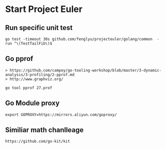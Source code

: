 # Start Project Euler


## Run specific unit test
```
go test -timeout 30s github.com/fenglyu/projecteuler/golang/common  -run ^\(TestTailFib\)$
```


## Go pprof 
```
> https://github.com/campoy/go-tooling-workshop/blob/master/3-dynamic-analysis/3-profiling/2-pprof.md
> http://www.graphviz.org/

go tool pprof 27.prof
```


## Go Module proxy
```
export GOPROXY=https://mirrors.aliyun.com/goproxy/
```

## Similiar math chanlleage
```
https://github.com/go-kit/kit
```
